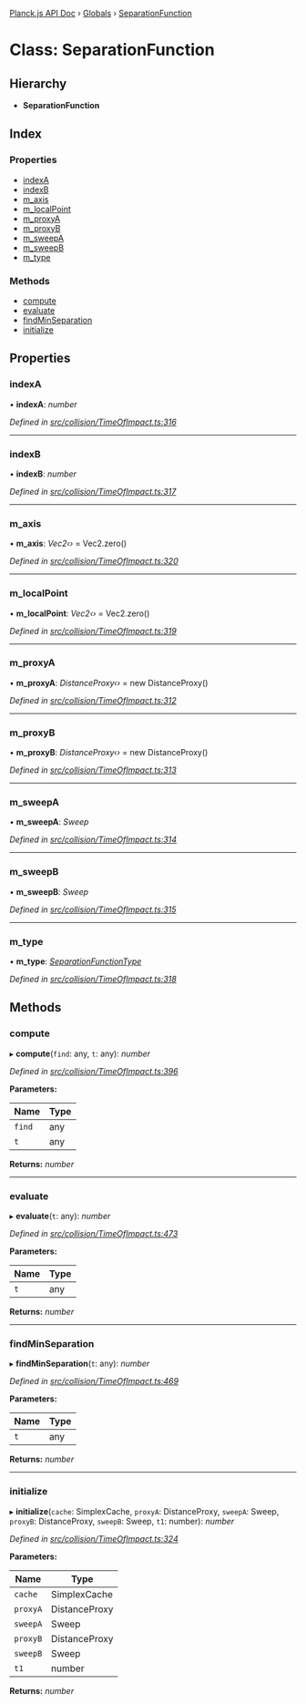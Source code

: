 [Planck.js API Doc](../README.md) › [Globals](../globals.md) › [SeparationFunction](separationfunction.md)

# Class: SeparationFunction

## Hierarchy

* **SeparationFunction**

## Index

### Properties

* [indexA](separationfunction.md#indexa)
* [indexB](separationfunction.md#indexb)
* [m_axis](separationfunction.md#m_axis)
* [m_localPoint](separationfunction.md#m_localpoint)
* [m_proxyA](separationfunction.md#m_proxya)
* [m_proxyB](separationfunction.md#m_proxyb)
* [m_sweepA](separationfunction.md#m_sweepa)
* [m_sweepB](separationfunction.md#m_sweepb)
* [m_type](separationfunction.md#m_type)

### Methods

* [compute](separationfunction.md#compute)
* [evaluate](separationfunction.md#evaluate)
* [findMinSeparation](separationfunction.md#findminseparation)
* [initialize](separationfunction.md#initialize)

## Properties

###  indexA

• **indexA**: *number*

*Defined in [src/collision/TimeOfImpact.ts:316](https://github.com/shakiba/planck.js/blob/6a5d3be/src/collision/TimeOfImpact.ts#L316)*

___

###  indexB

• **indexB**: *number*

*Defined in [src/collision/TimeOfImpact.ts:317](https://github.com/shakiba/planck.js/blob/6a5d3be/src/collision/TimeOfImpact.ts#L317)*

___

###  m_axis

• **m_axis**: *Vec2‹›* = Vec2.zero()

*Defined in [src/collision/TimeOfImpact.ts:320](https://github.com/shakiba/planck.js/blob/6a5d3be/src/collision/TimeOfImpact.ts#L320)*

___

###  m_localPoint

• **m_localPoint**: *Vec2‹›* = Vec2.zero()

*Defined in [src/collision/TimeOfImpact.ts:319](https://github.com/shakiba/planck.js/blob/6a5d3be/src/collision/TimeOfImpact.ts#L319)*

___

###  m_proxyA

• **m_proxyA**: *DistanceProxy‹›* = new DistanceProxy()

*Defined in [src/collision/TimeOfImpact.ts:312](https://github.com/shakiba/planck.js/blob/6a5d3be/src/collision/TimeOfImpact.ts#L312)*

___

###  m_proxyB

• **m_proxyB**: *DistanceProxy‹›* = new DistanceProxy()

*Defined in [src/collision/TimeOfImpact.ts:313](https://github.com/shakiba/planck.js/blob/6a5d3be/src/collision/TimeOfImpact.ts#L313)*

___

###  m_sweepA

• **m_sweepA**: *Sweep*

*Defined in [src/collision/TimeOfImpact.ts:314](https://github.com/shakiba/planck.js/blob/6a5d3be/src/collision/TimeOfImpact.ts#L314)*

___

###  m_sweepB

• **m_sweepB**: *Sweep*

*Defined in [src/collision/TimeOfImpact.ts:315](https://github.com/shakiba/planck.js/blob/6a5d3be/src/collision/TimeOfImpact.ts#L315)*

___

###  m_type

• **m_type**: *[SeparationFunctionType](../enums/separationfunctiontype.md)*

*Defined in [src/collision/TimeOfImpact.ts:318](https://github.com/shakiba/planck.js/blob/6a5d3be/src/collision/TimeOfImpact.ts#L318)*

## Methods

###  compute

▸ **compute**(`find`: any, `t`: any): *number*

*Defined in [src/collision/TimeOfImpact.ts:396](https://github.com/shakiba/planck.js/blob/6a5d3be/src/collision/TimeOfImpact.ts#L396)*

**Parameters:**

Name | Type |
------ | ------ |
`find` | any |
`t` | any |

**Returns:** *number*

___

###  evaluate

▸ **evaluate**(`t`: any): *number*

*Defined in [src/collision/TimeOfImpact.ts:473](https://github.com/shakiba/planck.js/blob/6a5d3be/src/collision/TimeOfImpact.ts#L473)*

**Parameters:**

Name | Type |
------ | ------ |
`t` | any |

**Returns:** *number*

___

###  findMinSeparation

▸ **findMinSeparation**(`t`: any): *number*

*Defined in [src/collision/TimeOfImpact.ts:469](https://github.com/shakiba/planck.js/blob/6a5d3be/src/collision/TimeOfImpact.ts#L469)*

**Parameters:**

Name | Type |
------ | ------ |
`t` | any |

**Returns:** *number*

___

###  initialize

▸ **initialize**(`cache`: SimplexCache, `proxyA`: DistanceProxy, `sweepA`: Sweep, `proxyB`: DistanceProxy, `sweepB`: Sweep, `t1`: number): *number*

*Defined in [src/collision/TimeOfImpact.ts:324](https://github.com/shakiba/planck.js/blob/6a5d3be/src/collision/TimeOfImpact.ts#L324)*

**Parameters:**

Name | Type |
------ | ------ |
`cache` | SimplexCache |
`proxyA` | DistanceProxy |
`sweepA` | Sweep |
`proxyB` | DistanceProxy |
`sweepB` | Sweep |
`t1` | number |

**Returns:** *number*

